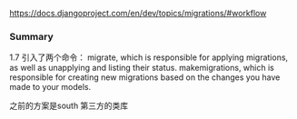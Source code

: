 
https://docs.djangoproject.com/en/dev/topics/migrations/#workflow

### Summary
1.7 引入了两个命令：
migrate, which is responsible for applying migrations, as well as unapplying and listing their status.
makemigrations, which is responsible for creating new migrations based on the changes you have made to your models.

之前的方案是south 第三方的类库

